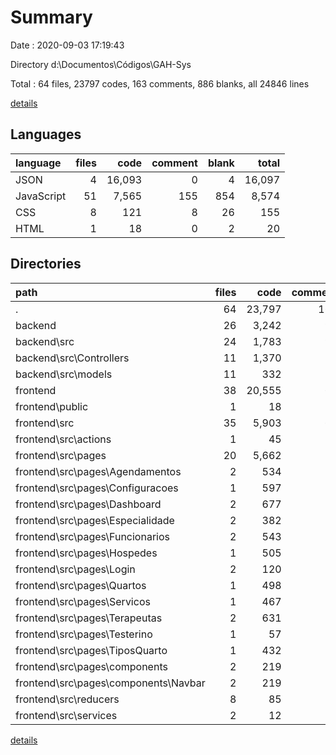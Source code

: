 # Summary

Date : 2020-09-03 17:19:43

Directory d:\Documentos\Códigos\GAH-Sys

Total : 64 files,  23797 codes, 163 comments, 886 blanks, all 24846 lines

[details](details.md)

## Languages
| language | files | code | comment | blank | total |
| :--- | ---: | ---: | ---: | ---: | ---: |
| JSON | 4 | 16,093 | 0 | 4 | 16,097 |
| JavaScript | 51 | 7,565 | 155 | 854 | 8,574 |
| CSS | 8 | 121 | 8 | 26 | 155 |
| HTML | 1 | 18 | 0 | 2 | 20 |

## Directories
| path | files | code | comment | blank | total |
| :--- | ---: | ---: | ---: | ---: | ---: |
| . | 64 | 23,797 | 163 | 886 | 24,846 |
| backend | 26 | 3,242 | 95 | 348 | 3,685 |
| backend\src | 24 | 1,783 | 95 | 346 | 2,224 |
| backend\src\Controllers | 11 | 1,370 | 71 | 293 | 1,734 |
| backend\src\models | 11 | 332 | 2 | 30 | 364 |
| frontend | 38 | 20,555 | 68 | 538 | 21,161 |
| frontend\public | 1 | 18 | 0 | 2 | 20 |
| frontend\src | 35 | 5,903 | 68 | 534 | 6,505 |
| frontend\src\actions | 1 | 45 | 0 | 8 | 53 |
| frontend\src\pages | 20 | 5,662 | 57 | 488 | 6,207 |
| frontend\src\pages\Agendamentos | 2 | 534 | 7 | 45 | 586 |
| frontend\src\pages\Configuracoes | 1 | 597 | 6 | 38 | 641 |
| frontend\src\pages\Dashboard | 2 | 677 | 6 | 54 | 737 |
| frontend\src\pages\Especialidade | 2 | 382 | 0 | 40 | 422 |
| frontend\src\pages\Funcionarios | 2 | 543 | 5 | 45 | 593 |
| frontend\src\pages\Hospedes | 1 | 505 | 7 | 45 | 557 |
| frontend\src\pages\Login | 2 | 120 | 0 | 20 | 140 |
| frontend\src\pages\Quartos | 1 | 498 | 7 | 41 | 546 |
| frontend\src\pages\Servicos | 1 | 467 | 6 | 37 | 510 |
| frontend\src\pages\Terapeutas | 2 | 631 | 6 | 50 | 687 |
| frontend\src\pages\Testerino | 1 | 57 | 0 | 9 | 66 |
| frontend\src\pages\TiposQuarto | 1 | 432 | 7 | 35 | 474 |
| frontend\src\pages\components | 2 | 219 | 0 | 29 | 248 |
| frontend\src\pages\components\Navbar | 2 | 219 | 0 | 29 | 248 |
| frontend\src\reducers | 8 | 85 | 0 | 16 | 101 |
| frontend\src\services | 2 | 12 | 0 | 3 | 15 |

[details](details.md)